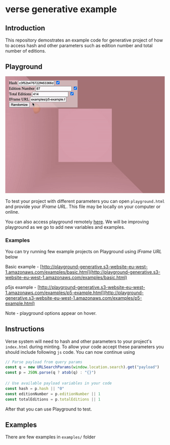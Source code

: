 # verse generative example

## Introduction

This repository demostrates an example code for generative project of how to access hash and other parameters such as edition number and total number of editions.

## Playground

![alt text](docs/assets/playground-demo.gif "Title")

To test your project with different parameters you can open `playground.html` and provide your *IFrame URL*. This file may be locally on your computer or online.

You can also access playground remotely [here](http://playground-generative.s3-website-eu-west-1.amazonaws.com/). We will be improving playground as we go to add new variables and examples. 

### Examples
You can try running few example projects on Playground using *IFrame URL* below

Basic example - [http://playground-generative.s3-website-eu-west-1.amazonaws.com/examples/basic.html](http://playground-generative.s3-website-eu-west-1.amazonaws.com/examples/basic.html)

p5js example - [http://playground-generative.s3-website-eu-west-1.amazonaws.com/examples/p5-example.html](http://playground-generative.s3-website-eu-west-1.amazonaws.com/examples/p5-example.html)


Note - playground options appear on hover.

## Instructions

Verse system will need to hash and other parameters to your project's  
`index.html` during minting. To allow your code accept these parameters you should include following `js` code. You can now continue using

```js
// Parse payload from query params
const q = new URLSearchParams(window.location.search).get("payload")
const p = JSON.parse(q ? atob(q) : "{}")

// Use available payload variables in your code
const hash = p.hash || "0"
const editionNumber = p.editionNumber || 1
const totalEditions = p.totalEditions || 1
```

After that you can use Playground to test.

## Examples

There are few examples in `examples/` folder